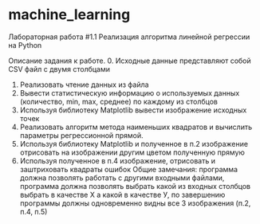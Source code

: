 # machine_learning
Лабораторная работа #1.1
Реализация алгоритма линейной регрессии на Python

Описание задания к работе.
0.	Исходные данные представляют собой CSV файл с двумя столбцами
1.	Реализовать чтение данных из файла
2.	Вывести статистическую информацию о используемых данных (количество, min, max, среднее) по каждому из столбцов
3.	Используя библиотеку Matplotlib вывести изображение исходных точек
4.	Реализовать алгоритм метода наименьших квадратов и вычислить параметры регрессионной прямой.
5.	Используя библиотеку Matplotlib и полученное в п.2 изображение отрисовать на изображении другим цветом полученную прямую
6.	Используя полученное в п.4 изображение, отрисовать и заштриховать квадраты ошибок
Общие замечания: программа должна позволять работать с другими входными файлами, программа должна позволять выбрать какой из входных столбцов выбрать в качестве Х а какой в качестве У, по завершению программы должны одновременно видны все 3 изображения (п.2, п.4, п.5)
